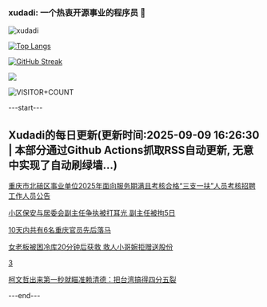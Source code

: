 ### xudadi: 一个热衷开源事业的程序员 👋

![xudadi](https://github-readme-stats-git-masterorgs-github-readme-stats-team.vercel.app/api?username=xudadi)

[![Top Langs](https://github-readme-stats.vercel.app/api/top-langs/?username=xudadi)](https://github.com/anuraghazra/github-readme-stats)

[![GitHub Streak](https://streak-stats.demolab.com?user=xudadi&locale=zh_Hans)](https://git.io/streak-stats)

![](https://raw.githubusercontent.com/xudadi/xudadi/main/assets/github-contribution-grid-snake.svg)

![VISITOR+COUNT](https://komarev.com/ghpvc/?username=xudadi&label=VISITOR+COUNT)


---start---

## Xudadi的每日更新(更新时间:2025-09-09 16:26:30 | 本部分通过Github Actions抓取RSS自动更新, 无意中实现了自动刷绿墙...)

[重庆市北碚区事业单位2025年面向服务期满且考核合格“三支一扶”人员考核招聘工作人员公告](https://www.gongkaoleida.com/article/2609556)

[小区保安与居委会副主任争执被打耳光 副主任被拘5日](https://m.163.com/news/article/K8V7AM34051492T3.html)

[10天内共有6名重庆官员先后落马](https://m.163.com/news/article/K8UT2FHB0530JPVV.html)

[女老板被困冷库20分钟后获救 救人小哥婉拒赠送股份](https://m.163.com/news/article/K8V9NRVQ0514R9OJ.html)

[3](https://m.163.com/touch/news/sub/domestic)

[柯文哲出来第一秒就瞄准赖清德：把台湾搞得四分五裂](https://m.163.com/news/article/K8URKPKM055080L4.html)

---end---
